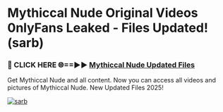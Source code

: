 # Mythiccal Nude Original Videos 0nlyFans Leaked - Files Updated! (sarb)

<h3>🔴 CLICK HERE 🌐==►► <a href="https://tinyurl.com/5h6xmrr3" rel="nofollow">Mythiccal Nude Updated Files</a></h3>

Get Mythiccal Nude and all content. Now you can access all videos and pictures of Mythiccal Nude. New Updated Files 2025!

[![sarb](https://i.imgur.com/KVD873Z.gif)](https://tinyurl.com/5h6xmrr3)
